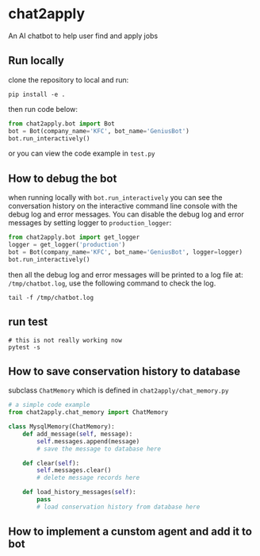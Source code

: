 # chat2apply
An AI chatbot to help user find and apply jobs

## Run locally
clone the repository to local and run:
```
pip install -e .
```
then run code below:

```python
from chat2apply.bot import Bot
bot = Bot(company_name='KFC', bot_name='GeniusBot')
bot.run_interactively()
```
or you can view the code example in `test.py`

## How to debug the bot
when running locally with `bot.run_interactively` you can see the
conversation history on the interactive command line console with 
the debug log and error messages.
You can disable the debug log and error messages by setting logger to
`production_logger`:
```python
from chat2apply.bot import get_logger
logger = get_logger('production')
bot = Bot(company_name='KFC', bot_name='GeniusBot', logger=logger)
bot.run_interactively()
```
then all the debug log and error messages will be printed to a log file
at: `/tmp/chatbot.log`, use the following command to check the log.

```shell
tail -f /tmp/chatbot.log
```

## run test
```shell
# this is not really working now
pytest -s
```

## How to save conservation history to database
subclass `ChatMemory` which is defined in `chat2apply/chat_memory.py`
```python
# a simple code example
from chat2apply.chat_memory import ChatMemory

class MysqlMemory(ChatMemory):
    def add_message(self, message):
        self.messages.append(message)
        # save the message to database here

    def clear(self):
        self.messages.clear()
        # delete message records here

    def load_history_messages(self):
        pass
        # load conservation history from database here
```

## How to implement a cunstom agent and add it to bot
